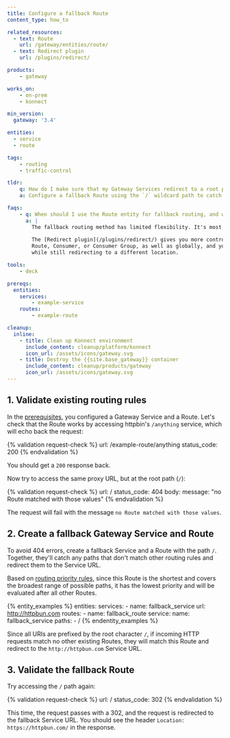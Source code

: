 ```yaml
---
title: Configure a fallback Route
content_type: how_to

related_resources:
  - text: Route
    url: /gateway/entities/route/
  - text: Redirect plugin
    url: /plugins/redirect/

products:
    - gateway

works_on:
    - on-prem
    - konnect

min_version:
  gateway: '3.4'

entities: 
  - service
  - route

tags:
    - routing
    - traffic-control

tldr:
    q: How do I make sure that my Gateway Services redirect to a root page instead of failing with a 404 if they hit the wrong Route?
    a: Configure a fallback Route using the `/` wildcard path to catch any potential 404s and redirect to a specific upstream service.

faqs:
    - q: When should I use the Route entity for fallback routing, and when should I set up redirects with the Redirect plugin instead?
      a: |
        The fallback routing method has limited flexibility. It's most useful as a blanket rule.
        
        The [Redirect plugin](/plugins/redirect/) gives you more control over your redirect rules. You can apply the Redirect plugin to any Gateway Service,
        Route, Consumer, or Consumer Group, as well as globally, and you can decide whether the incoming request path remains the same, 
        while still redirecting to a different location.

tools:
    - deck

prereqs:
  entities:
    services:
        - example-service
    routes:
        - example-route

cleanup:
  inline:
    - title: Clean up Konnect environment
      include_content: cleanup/platform/konnect
      icon_url: /assets/icons/gateway.svg
    - title: Destroy the {{site.base_gateway}} container
      include_content: cleanup/products/gateway
      icon_url: /assets/icons/gateway.svg
---
```


## 1. Validate existing routing rules

In the [prerequisites](#prerequisites), you configured a Gateway Service and a Route. 
Let's check that the Route works by accessing httpbin's `/anything` service, which will echo back the request:

{% validation request-check %}
url: /example-route/anything
status_code: 200
{% endvalidation %}

You should get a `200` response back.

Now try to access the same proxy URL, but at the root path (`/`):

{% validation request-check %}
url: /
status_code: 404
body:
  message: "no Route matched with those values"
{% endvalidation %}

The request will fail with the message `no Route matched with those values`.

## 2. Create a fallback Gateway Service and Route

To avoid 404 errors, create a fallback Service and a Route with the path `/`. 
Together, they'll catch any paths that don't match other routing rules and redirect them to the Service URL.

Based on [routing priority rules](/gateway/entities/route/#priority-matching), 
since this Route is the shortest and covers the broadest range of possible paths, 
it has the lowest priority and will be evaluated after all other Routes.

{% entity_examples %}
entities:
  services:
    - name: fallback_service
      url: http://httpbun.com
  routes:
    - name: fallback_route
      service:
        name: fallback_service
      paths:
        - /
{% endentity_examples %}

Since all URIs are prefixed by the root character `/`, 
if incoming HTTP requests match no other existing Routes, they will match this Route and redirect to the `http://httpbun.com` Service URL.

## 3. Validate the fallback Route

Try accessing the `/` path again:

{% validation request-check %}
url: /
status_code: 302
{% endvalidation %} 

This time, the request passes with a 302, and the request is redirected to the fallback Service URL. 
You should see the header `Location: https://httpbun.com/` in the response.
